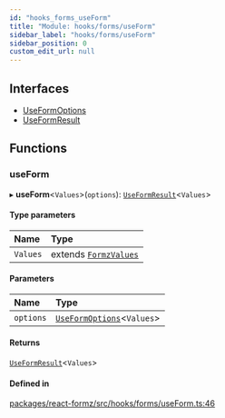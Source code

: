 ```yaml
---
id: "hooks_forms_useForm"
title: "Module: hooks/forms/useForm"
sidebar_label: "hooks/forms/useForm"
sidebar_position: 0
custom_edit_url: null
---
```


## Interfaces

- [UseFormOptions](../interfaces/hooks_forms_useForm.UseFormOptions.md)
- [UseFormResult](../interfaces/hooks_forms_useForm.UseFormResult.md)

## Functions

### useForm

▸ **useForm**<`Values`\>(`options`): [`UseFormResult`](../interfaces/hooks_forms_useForm.UseFormResult.md)<`Values`\>

#### Type parameters

| Name | Type |
| :------ | :------ |
| `Values` | extends [`FormzValues`](types_form.md#formzvalues) |

#### Parameters

| Name | Type |
| :------ | :------ |
| `options` | [`UseFormOptions`](../interfaces/hooks_forms_useForm.UseFormOptions.md)<`Values`\> |

#### Returns

[`UseFormResult`](../interfaces/hooks_forms_useForm.UseFormResult.md)<`Values`\>

#### Defined in

[packages/react-formz/src/hooks/forms/useForm.ts:46](https://github.com/ZerryStack/react-formz/blob/main/packages/react-formz/src/hooks/forms/useForm.ts#L46)
